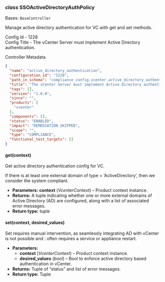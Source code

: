 ### *class* SSOActiveDirectoryAuthPolicy

Bases: `BaseController`

Manage active directory authentication for VC with get and set methods.

Config Id - 1228
<br/>
Config Title - The vCenter Server must implement Active Directory authentication.
<br/>

Controller Metadata
```json
{
  "name": "active_directory_authentication",
  "configuration_id": "1228",
  "path_in_schema": "compliance_config.vcenter.active_directory_authentication",
  "title": "The vCenter Server must implement Active Directory authentication.",
  "tags": [],
  "version": "1.0.0",
  "since": "",
  "products": [
    "vcenter"
  ],
  "components": [],
  "status": "ENABLED",
  "impact": "REMEDIATION_SKIPPED",
  "scope": "",
  "type": "COMPLIANCE",
  "functional_test_targets": []
}
```

#### get(context)

Get active directory authentication config for VC.

If there is at least one external domain of type = ‘ActiveDirectory’, then we consider the system compliant.
<br/>
* **Parameters:**
  **context** (*VcenterContext*) – Product context instance.
* **Returns:**
  A tuple indicating whether one or more external domains of Active Directory (AD) are configured,
  along with a list of associated error messages.
* **Return type:**
  tuple

#### set(context, desired_values)

Set requires manual intervention, as seamlessly integrating AD with vCenter is not possible and
: often requires a service or appliance restart.

* **Parameters:**
  * **context** (*VcenterContext*) – Product context instance.
  * **desired_values** (*bool*) – Bool to enforce active directory based authentication in vCenter.
* **Returns:**
  Tuple of “status” and list of error messages.
* **Return type:**
  Tuple
